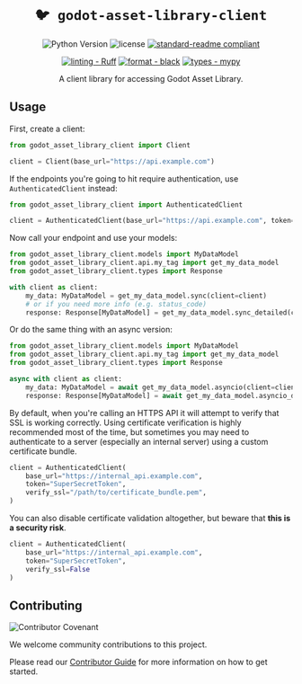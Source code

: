 <div align="center">

# `🐦 godot-asset-library-client`

![Python Version](https://img.shields.io/badge/python-3.90%20|%203.10%20|%203.110%20|%203.12-0a7bbc?logo=python&logoColor=white)
![license](https://img.shields.io/badge/license-MIT-green?logo=open-source-initiative&logoColor=white)
[![standard-readme compliant](https://img.shields.io/badge/readme-standard-brightgreen.svg?logo=readme&logoColor=white)](https://github.com/RichardLitt/standard-readme)

<!-- ![PyPI - Package Version](https://img.shields.io/pypi/v/godot-asset-library-client?logo=pypi&logoColor=white) -->

[![linting - Ruff](https://img.shields.io/endpoint?url=https://raw.githubusercontent.com/charliermarsh/ruff/main/assets/badge/v0.json)](https://github.com/charliermarsh/ruff)
[![format - black](https://img.shields.io/badge/format-black-000000.svg)](https://github.com/psf/black)
[![types - mypy](https://img.shields.io/badge/types-mypy-blue.svg)](https://github.com/python/mypy)

A client library for accessing Godot Asset Library.

</div>

## Usage

First, create a client:

```python
from godot_asset_library_client import Client

client = Client(base_url="https://api.example.com")
```

If the endpoints you're going to hit require authentication, use `AuthenticatedClient` instead:

```python
from godot_asset_library_client import AuthenticatedClient

client = AuthenticatedClient(base_url="https://api.example.com", token="SuperSecretToken")
```

Now call your endpoint and use your models:

```python
from godot_asset_library_client.models import MyDataModel
from godot_asset_library_client.api.my_tag import get_my_data_model
from godot_asset_library_client.types import Response

with client as client:
    my_data: MyDataModel = get_my_data_model.sync(client=client)
    # or if you need more info (e.g. status_code)
    response: Response[MyDataModel] = get_my_data_model.sync_detailed(client=client)
```

Or do the same thing with an async version:

```python
from godot_asset_library_client.models import MyDataModel
from godot_asset_library_client.api.my_tag import get_my_data_model
from godot_asset_library_client.types import Response

async with client as client:
    my_data: MyDataModel = await get_my_data_model.asyncio(client=client)
    response: Response[MyDataModel] = await get_my_data_model.asyncio_detailed(client=client)
```

By default, when you're calling an HTTPS API it will attempt to verify that SSL is working correctly. Using certificate verification is highly recommended most of the time, but sometimes you may need to authenticate to a server (especially an internal server) using a custom certificate bundle.

```python
client = AuthenticatedClient(
    base_url="https://internal_api.example.com",
    token="SuperSecretToken",
    verify_ssl="/path/to/certificate_bundle.pem",
)
```

You can also disable certificate validation altogether, but beware that **this is a security risk**.

```python
client = AuthenticatedClient(
    base_url="https://internal_api.example.com",
    token="SuperSecretToken",
    verify_ssl=False
)
```

## Contributing

![Contributor Covenant](https://img.shields.io/badge/Contributor%20Covenant-2.1-4baaaa.svg)

We welcome community contributions to this project.

Please read our [Contributor Guide](CONTRIBUTING.md) for more information on how to get started.

